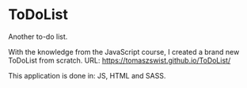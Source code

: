 # ToDoList
Another to-do list.

With the knowledge from the JavaScript course, I created a brand new ToDoList from scratch.
URL: https://tomaszswist.github.io/ToDoList/

This application is done in:
    JS, HTML and SASS. 
